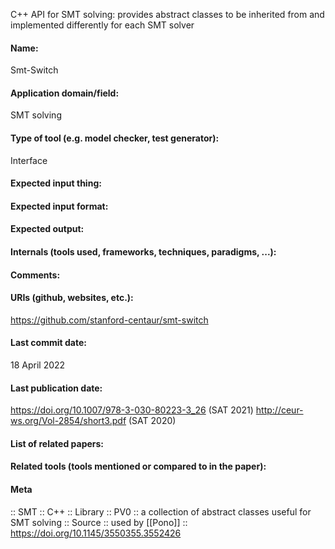 C++ API for SMT solving: provides abstract classes to be inherited from and implemented differently for each SMT solver

#### Name:
Smt-Switch

#### Application domain/field:
SMT solving

#### Type of tool (e.g. model checker, test generator):
Interface

#### Expected input thing:

#### Expected input format:

#### Expected output:

#### Internals (tools used, frameworks, techniques, paradigms, ...):

#### Comments:

#### URIs (github, websites, etc.):
https://github.com/stanford-centaur/smt-switch

#### Last commit date:
18 April 2022

#### Last publication date:
https://doi.org/10.1007/978-3-030-80223-3_26 (SAT 2021)
http://ceur-ws.org/Vol-2854/short3.pdf (SAT 2020)

#### List of related papers:

#### Related tools (tools mentioned or compared to in the paper):

#### Meta
:: SMT
:: C++
:: Library
:: PV0 :: a collection of abstract classes useful for SMT solving
:: Source :: used by [[Pono]] :: https://doi.org/10.1145/3550355.3552426
